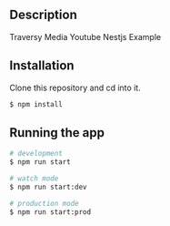 ## Description

Traversy Media Youtube Nestjs Example

## Installation

Clone this repository and cd into it.

```bash
$ npm install
```

## Running the app

```bash
# development
$ npm run start

# watch mode
$ npm run start:dev

# production mode
$ npm run start:prod
```

